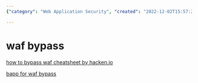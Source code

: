 ```yaml
---
{"category": "Web Application Security", "created": "2022-12-02T15:57:21+08:00", "date": "2022-12-02 15:57:21", "description": "Learn how to bypass Web Application Firewalls (WAFs) with the help of a guide available at hacken.io/discover and a tool called bapp for WAF bypass. The bapp tool is also available in the PortSwigger store.", "modified": "2022-12-02T15:57:50+08:00", "tags": ["WAF", "bypass", "Web Application Firewalls", "bapp", "hacken.io", "PortSwigger Store", "guide"], "title": "Bypassing Web Application Firewalls with bapp: A Comprehensive Guide"}

---
```


# waf bypass

[how to bypass waf cheatsheet by hacken.io](https://hacken.io/discover/how-to-bypass-waf-hackenproof-cheat-sheet/)

[bapp for waf bypass](https://portswigger.net/bappstore/ae2611da3bbc4687953a1f4ba6a4e04c)
